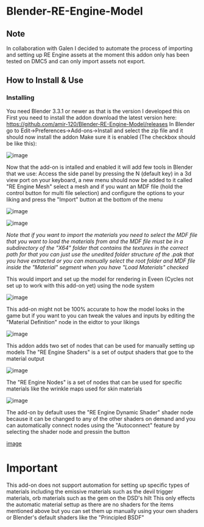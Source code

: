 # Blender-RE-Engine-Model

## Note
In collaboration with Galen I decided to automate the process of importing and setting up RE Engine assets at the moment this addon only has been tested on DMC5 and can only import assets not export.

## How to Install & Use
### Installing
You need Blender 3.3.1 or newer as that is the version I developed this on
First you need to install the addon download the latest version here: https://github.com/amir-120/Blender-RE-Engine-Model/releases
In Blender go to Edit->Preferences->Add-ons->Install and select the zip file and it should now install the addon
Make sure it is enabled (The checkbox should be like this):

![image](https://user-images.githubusercontent.com/18630540/203515093-5d40c817-e325-4272-9872-092be7b3db4f.png)

Now that the add-on is intalled and enabled it will add few tools in Blender that we use:
Access the side panel by pressing the N (default key) in a 3d view port on your keyboard, a new menu should now be added to it called "RE Engine Mesh" select a mesh and if you want an MDF file (hold the control button for multi file selection) and configure the options to your liking and press the "Import" button at the bottom of the menu

![image](https://user-images.githubusercontent.com/18630540/203517040-3efdf424-c95a-4baa-9614-86eb27cd9ad7.png)

![image](https://user-images.githubusercontent.com/18630540/203520052-748920d3-22ef-4463-baf1-fe3a11bec9c5.png)

*Note that if you want to import the materials you need to select the MDF file that you want to load the materials from and the MDF file must be in a subdirectory of the "X64" folder that contains the textures in the correct path for that you can just use the unedited folder structure of the .pak that you have extracted or you can manually select the root folder and MDF file inside the "Material" segment when you have "Load Materials" checked*

This would import and set up the model for rendering in Eveen (Cycles not set up to work with this add-on yet) using the node system

![image](https://user-images.githubusercontent.com/18630540/203520616-2926792b-e519-4f63-9039-d0ce794acdae.png)

This add-on might not be 100% accurate to how the model looks in the game but if you want to you can tweak the values and inputs by editing the "Material Definition" node in the eidtor to your likings

![image](https://user-images.githubusercontent.com/18630540/203521328-523ebc41-fa72-4be7-923d-080516676165.png)

This addon adds two set of nodes that can be used for manually setting up models
The "RE Engine Shaders" is a set of output shaders that goe to the material output

![image](https://user-images.githubusercontent.com/18630540/203521679-b04141a3-ccfa-4d3b-a655-d9cad1896043.png)

The "RE Engine Nodes" is a set of nodes that can be used for specific materials like the wrinkle maps used for skin materials

![image](https://user-images.githubusercontent.com/18630540/203522246-d5fd4c1d-011c-41c5-ba44-4c2ff778772c.png)

The add-on by default uses the "RE Engine Dynamic Shader" shader node because it can be changed to any of the other shaders on demand and you can automatically connect nodes using the "Autoconnect" feature by selecting the shader node and pressin the button

[image](https://user-images.githubusercontent.com/18630540/203522611-314366b1-97b3-44cc-857e-f016dc3beebd.png)

# Important
This add-on does not support automation for setting up specific types of materials including the emissive materials such as the devil trigger materials, orb materials such as the gem on the DSD's hilt
This only effects the automatic material settup as there are no shaders for the items mentioned above but you can set them up manually using your own shaders or Blender's default shaders like the "Principled BSDF"
